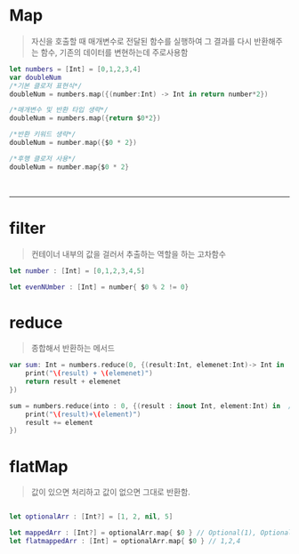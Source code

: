 # Map

> 자신을 호출할 때 매개변수로 전달된 함수를 실행하여 그 결과를 다시 반환해주는 함수, 기존의 데이터를 변현하는데 주로사용함


```swift
let numbers = [Int] = [0,1,2,3,4]
var doubleNum
/*기본 클로저 표현식*/
doubleNum = numbers.map({(number:Int) -> Int in return number*2})

/*매개변수 및 반환 타입 생략*/
doubleNum = numbers.map({return $0*2})

/*반환 키워드 생략*/
doubleNum = number.map({$0 * 2})

/*후행 클로저 사용*/
doubleNum = number.map{$0 * 2}
```

<br>

---

# filter

> 컨테이너 내부의 값을 걸러서 추출하는 역할을 하는 고차함수

```swift
let number : [Int] = [0,1,2,3,4,5]

let evenNUmber : [Int] = number{ $0 % 2 != 0}
```

# reduce 

> 종합해서 반환하는 메서드

```swift
var sum: Int = numbers.reduce(0, {(result:Int, elemenet:Int)-> Int in 
    print("\(result) + \(elemenet)")
    return result + elemenet
})

sum = numbers.reduce(into : 0, {(result : inout Int, element:Int) in  // reduce(into: _:) 사용
    print("\(result)+\(element)")
    result += element
})
```

# flatMap 

> 값이 있으면 처리하고 값이 없으면 그대로 반환함.

```swift

let optionalArr : [Int?] = [1, 2, nil, 5]

let mappedArr : [Int?] = optionalArr.map{ $0 } // Optional(1), Optional(2), nil, Optional(3)
let flatmappedArr : [Int] = optionalArr.map{ $0 } // 1,2,4
```
